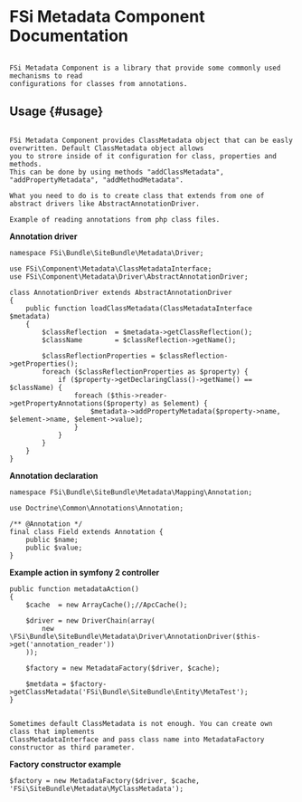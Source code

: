 # FSi Metadata Component Documentation

~~~

FSi Metadata Component is a library that provide some commonly used mechanisms to read 
configurations for classes from annotations.  

~~~

## Usage {#usage}

~~~

FSi Metadata Component provides ClassMetadata object that can be easly overwritten. Default ClassMetadata object allows 
you to strore inside of it configuration for class, properties and methods. 
This can be done by using methods "addClassMetadata", "addPropertyMetadata", "addMethodMetadata". 

What you need to do is to create class that extends from one of abstract drivers like AbstractAnnotationDriver. 

Example of reading annotations from php class files. 

~~~

**Annotation driver** 

    namespace FSi\Bundle\SiteBundle\Metadata\Driver;
    
    use FSi\Component\Metadata\ClassMetadataInterface;
    use FSi\Component\Metadata\Driver\AbstractAnnotationDriver;
    
    class AnnotationDriver extends AbstractAnnotationDriver
    {
        public function loadClassMetadata(ClassMetadataInterface $metadata)
        {
            $classReflection  = $metadata->getClassReflection();
            $className        = $classReflection->getName();

            $classReflectionProperties = $classReflection->getProperties();
            foreach ($classReflectionProperties as $property) {
                if ($property->getDeclaringClass()->getName() == $className) {
                    foreach ($this->reader->getPropertyAnnotations($property) as $element) {
                        $metadata->addPropertyMetadata($property->name, $element->name, $element->value);
                    }
                }
            }
        }
    }
    
**Annotation declaration**

    namespace FSi\Bundle\SiteBundle\Metadata\Mapping\Annotation;
    
    use Doctrine\Common\Annotations\Annotation;
    
    /** @Annotation */
    final class Field extends Annotation {
        public $name;
        public $value;
    }

**Example action in symfony 2 controller**

    public function metadataAction()
    {
        $cache  = new ArrayCache();//ApcCache();

        $driver = new DriverChain(array(
            new \FSi\Bundle\SiteBundle\Metadata\Driver\AnnotationDriver($this->get('annotation_reader'))
        ));
        
        $factory = new MetadataFactory($driver, $cache);
        
        $metdata = $factory->getClassMetadata('FSi\Bundle\SiteBundle\Entity\MetaTest');
    }

~~~

Sometimes default ClassMetadata is not enough. You can create own class that implements 
ClassMetadataInterface and pass class name into MetadataFactory constructor as third parameter. 

~~~

**Factory constructor example**

    $factory = new MetadataFactory($driver, $cache, 'FSi\SiteBundle\Metadata\MyClassMetadata');